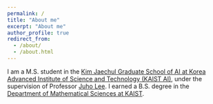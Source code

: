 ```yaml
---
permalink: /
title: "About me"
excerpt: "About me"
author_profile: true
redirect_from: 
  - /about/
  - /about.html
---
```


I am a M.S. student in the [Kim Jaechul Graduate School of AI at Korea Advanced Institute of Science and Technology (KAIST AI)](https://gsai.kaist.ac.kr/), under the supervision of Professor [Juho Lee](https://juho-lee.github.io/). I earned a B.S. degree in the [Department of Mathematical Sciences at KAIST](https://mathsci.kaist.ac.kr/home/en/).